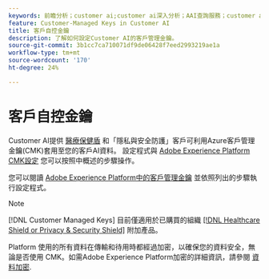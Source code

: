 ```yaml
---
keywords: 前瞻分析；customer ai;customer ai深入分析；AAI查詢服務；customer ai查詢；customer ai分數；CAI中的客戶管理密鑰
feature: Customer-Managed Keys in Customer AI
title: 客戶自控金鑰
description: 了解如何設定Customer AI的客戶管理金鑰。
source-git-commit: 3b1cc7ca710071df9de06428f7eed2993219ae1a
workflow-type: tm+mt
source-wordcount: '170'
ht-degree: 24%

---
```


# 客戶自控金鑰

Customer AI提供 [醫療保健盾](https://www.adobe.com/tw/trust/compliance/hipaa-ready.html) 和「隱私與安全防護」客戶可利用Azure客戶管理金鑰(CMK)套用至您的客戶AI資料。 設定程式與 [Adobe Experience Platform CMK設定](../../../landing/governance-privacy-security/customer-managed-keys.md) 您可以按照中概述的步驟操作。

您可以閱讀 [Adobe Experience Platform中的客戶管理金鑰](../../../landing/governance-privacy-security/encryption.md) 並依照列出的步驟執行設定程式。

>[!NOTE]
>
>[!DNL Customer Managed Keys] 目前僅適用於已購買的組織 [[!DNL Healthcare Shield or Privacy & Security Shield]](https://experienceleague.adobe.com/docs/blueprints-learn/architecture/vertical-blueprints/healthcare-vertical.html?lang=zh-Hant%3Flang%3Den) 附加產品。

Platform 使用的所有資料在傳輸和待用時都經過加密，以確保您的資料安全，無論是否使用 CMK。如需Adobe Experience Platform加密的詳細資訊，請參閱 [資料加密](../../../landing/governance-privacy-security/encryption.md).